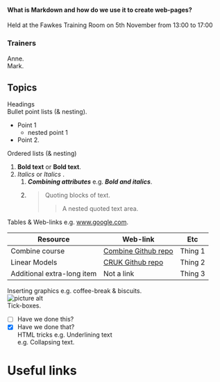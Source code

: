 #### What is Markdown and how do we use it to create web-pages?
Held at the Fawkes Training Room on 5th November from 13:00 to 17:00  

### Trainers
Anne.    
Mark.   

## Topics
Headings   
Bullet point lists (& nesting). 
* Point 1
   * nested point 1
* Point 2.  

Ordered lists (& nesting)   
1. __Bold text__ or **Bold text**.   
2. _Italics_ or *Italics* .   
   1. ___Combining attributes___  e.g. ***Bold and italics***.   
   2. >Quoting blocks of text.  
      >>A nested quoted text area.   
      
Tables & Web-links             e.g. www.google.com.      

Resource | Web-link | Etc   
-- | -- | --  
Combine course | [Combine Github repo](http://combine-australia.github.io/2016-05-11-RNAseq/) | Thing 1   
Linear Models | [CRUK Github repo](https://bioinformatics-core-shared-training.github.io/linear-models-r/) | Thing 2   
Additional extra-long item | Not a link | Thing 3   

Inserting graphics    e.g. coffee-break & biscuits.   
![picture alt](img/Tea_Biscuits.jpg "Mmmh delicious digestives!")   
Tick-boxes.  
- [ ] Have we done this?
- [x] Have we done that?   
HTML tricks           e.g. Underlining text     
                      e.g. Collapsing text.    

# Useful links
